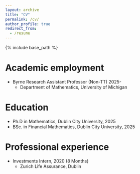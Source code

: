 ```yaml
---
layout: archive
title: "CV"
permalink: /cv/
author_profile: true
redirect_from:
  - /resume
---
```


{% include base_path %}

Academic employment
======
* Byrne Research Assistant Professor (Non-TT) 2025-
  * Department of Mathematics, University of Michigan


Education
======
* Ph.D in Mathematics, Dublin City University, 2025
* BSc. in Financial Mathematics, Dublin City University, 2025

Professional experience
======
* Investments Intern, 2020 (8 Months)
  * Zurich Life Assurance, Dublin

